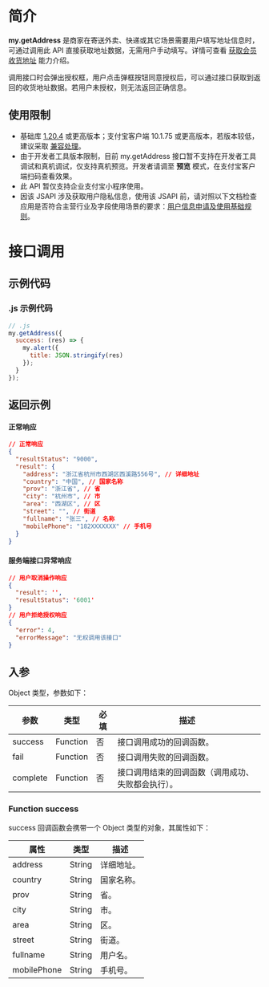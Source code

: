 # 简介
**my.getAddress** 是商家在寄送外卖、快递或其它场景需要用户填写地址信息时，可通过调用此 API 直接获取地址数据，无需用户手动填写。详情可查看 [获取会员收货地址](https://opendocs.alipay.com/mini/introduce/getaddress) 能力介绍。

调用接口时会弹出授权框，用户点击弹框按钮同意授权后，可以通过接口获取到返回的收货地址数据。若用户未授权，则无法返回正确信息。

## 使用限制

- 基础库 [1.20.4](https://opendocs.alipay.com/mini/framework/lib) 或更高版本；支付宝客户端 10.1.75 或更高版本，若版本较低，建议采取 [兼容处理](https://opendocs.alipay.com/mini/framework/compatibility)。
- 由于开发者工具版本限制，目前 my.getAddress 接口暂不支持在开发者工具调试和真机调试，仅支持真机预览。开发者请调至 **预览** 模式，在支付宝客户端扫码查看效果。
- 此 API 暂仅支持企业支付宝小程序使用。
- 因该 JSAPI 涉及获取用户隐私信息，使用该 JSAPI 前，请对照以下文档检查应用是否符合主营行业及字段使用场景的要求：[用户信息申请及使用基础规则](https://opendocs.alipay.com/mini/introduce/01sxqf)。

# 接口调用

## 示例代码

### .js 示例代码
```javascript
// .js
my.getAddress({
  success: (res) => {
    my.alert({
      title: JSON.stringify(res)
    });
  }
});
```

## 返回示例

#### 正常响应
```json
// 正常响应
{
  "resultStatus": "9000",
  "result": {
    "address": "浙江省杭州市西湖区西溪路556号", // 详细地址
    "country": "中国", // 国家名称
    "prov": "浙江省", // 省
    "city": "杭州市", // 市
    "area": "西湖区", // 区
    "street": "", // 街道
    "fullname": "张三", // 名称
    "mobilePhone": "182XXXXXXX" // 手机号
  }
}
```

#### 服务端接口异常响应
```json
// 用户取消操作响应
{ 
  "result": '',
  "resultStatus": '6001'
}
// 用户拒绝授权响应
{
  "error": 4,
  "errorMessage": "无权调用该接口"
}
```

## 入参

Object 类型，参数如下：

| **参数** | **类型** | **必填** | **描述** |
| --- | --- | --- | --- |
| success | Function | 否 | 接口调用成功的回调函数。 |
| fail | Function | 否 | 接口调用失败的回调函数。 |
| complete | Function | 否 | 接口调用结束的回调函数（调用成功、失败都会执行）。 |

### Function success

success 回调函数会携带一个 Object 类型的对象，其属性如下：

| **属性** | **类型** | **描述** |
| --- | --- | --- |
| address | String | 详细地址。 |
| country | String | 国家名称。 |
| prov | String | 省。 |
| city | String | 市。 |
| area | String | 区。 |
| street | String | 街道。 |
| fullname | String | 用户名。 |
| mobilePhone | String | 手机号。 |

